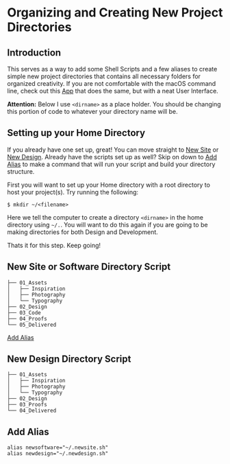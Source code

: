 # Organizing and Creating New Project Directories

## Introduction
This serves as a way to add some Shell Scripts and a few aliases to create simple new project directories that contains all necessary folders for organized creativity. If you are not comfortable with the macOS command line, check out this [App](link) that does the same, but with a neat User Interface.

**Attention:** Below I use  `<dirname>` as a place holder. You should be changing this portion of code to whatever your directory name will be.


## Setting up your Home Directory

If you already have one set up, great! You can move straight to [New Site](#new-site-or-software-directory-script) or [New Design](#new-design-directory-script). Already have the scripts set up as well? Skip on down to [Add Alias](#add-alias) to make a command that will run your script and build your directory structure.

First you will want to set up your Home directory with a root directory to host your project(s). Try running the following:
```
$ mkdir ~/<filename>
```

Here we tell the computer to create a directory  `<dirname>` in the home directory using `~/.`. You will want to do this again if you are going to be making directories for both Design and Development.

Thats it for this step. Keep going!


## New Site or Software Directory Script




```
├── 01_Assets
│   ├── Inspiration
│   ├── Photography
│   └── Typography
├── 02_Design
├── 03_Code
├── 04_Proofs
└── 05_Delivered
```
[Add Alias](#add-alias)
## New Design Directory Script





```
├── 01_Assets
│   ├── Inspiration
│   ├── Photography
│   └── Typography
├── 02_Design
├── 03_Proofs
└── 04_Delivered
```

## Add Alias 
```
alias newsoftware="~/.newsite.sh"
alias newdesign="~/.newdesign.sh"
```